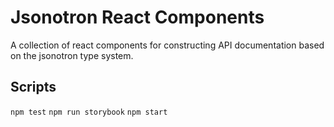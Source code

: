 # Jsonotron React Components

A collection of react components for constructing API documentation based on the jsonotron type system.

## Scripts

`npm test`
`npm run storybook`
`npm start`
